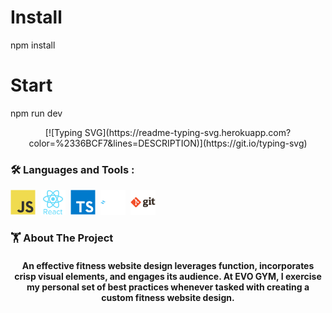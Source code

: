 # Install

npm install

# Start

npm run dev

<div id="header" align="center">
[![Typing SVG](https://readme-typing-svg.herokuapp.com?color=%2336BCF7&lines=DESCRIPTION)](https://git.io/typing-svg)
</div>

### :hammer_and_wrench: Languages and Tools :
<div>
  <img src="https://github.com/devicons/devicon/blob/master/icons/javascript/javascript-original.svg" title="JavaScript" alt="JavaScript" width="40" height="40"/>&nbsp;
  <img src="https://github.com/devicons/devicon/blob/master/icons/react/react-original-wordmark.svg" title="React" alt="React" width="40" height="40"/>&nbsp;
  <img src="https://github.com/devicons/devicon/blob/master/icons/typescript/typescript-original.svg" title="TypeScript" alt="TypeScript" width="40" height="40"/>&nbsp;
  <img src="https://github.com/devicons/devicon/blob/master/icons/tailwindcss/tailwindcss-original-wordmark.svg" title="TailWind" alt="TailWind" width="40" height="40"/>&nbsp;
  <img src="https://github.com/devicons/devicon/blob/master/icons/git/git-original-wordmark.svg" title="Git" **alt="Git" width="40" height="40"/>
</div>

### 🏋️ About The Project
<div id="body" align="center">
 <h4>
An effective fitness website design leverages function, incorporates crisp visual elements, and engages its audience. At EVO GYM, 
I exercise my personal set of best practices whenever tasked with creating a custom fitness website design. 
 </h4>
